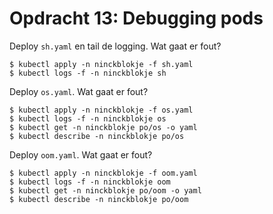 # Opdracht 13: Debugging pods

Deploy `sh.yaml` en tail de logging. Wat gaat er fout?

````
$ kubectl apply -n ninckblokje -f sh.yaml
$ kubectl logs -f -n ninckblokje sh
````

Deploy `os.yaml`. Wat gaat er fout?

````
$ kubectl apply -n ninckblokje -f os.yaml
$ kubectl logs -f -n ninckblokje os
$ kubectl get -n ninckblokje po/os -o yaml
$ kubectl describe -n ninckblokje po/os
````

Deploy `oom.yaml`. Wat gaat er fout?

````
$ kubectl apply -n ninckblokje -f oom.yaml
$ kubectl logs -f -n ninckblokje oom
$ kubectl get -n ninckblokje po/oom -o yaml
$ kubectl describe -n ninckblokje po/oom
````